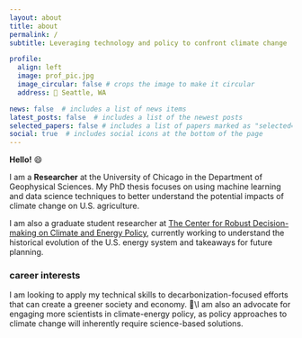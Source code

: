```yaml
---
layout: about
title: about
permalink: /
subtitle: Leveraging technology and policy to confront climate change

profile:
  align: left
  image: prof_pic.jpg
  image_circular: false # crops the image to make it circular
  address: 📍 Seattle, WA

news: false  # includes a list of news items
latest_posts: false  # includes a list of the newest posts
selected_papers: false # includes a list of papers marked as "selected={true}"
social: true  # includes social icons at the bottom of the page
---
```


**Hello!** 😄

I am a **Researcher** at the University of Chicago in the Department of Geophysical Sciences. My PhD thesis focuses on using machine learning and data science techniques to better understand the potential impacts of climate change on U.S. agriculture.

I am also a graduate student researcher at [The Center for Robust Decision-making on Climate and Energy Policy](http://www.rdcep.org/), currently working to understand the historical evolution of the U.S. energy system and takeaways for future planning. 

<!-- Edit `_bibliography/papers.bib` and Jekyll will render your [publications page](/al-folio/publications/) automatically. -->

### career interests

I am looking to apply my technical skills to decarbonization-focused efforts that can create a greener society and economy. 🌿\I am also an advocate for engaging more scientists in climate-energy policy, as policy approaches to climate change will inherently require science-based solutions.